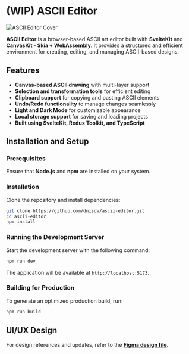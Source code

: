 # (WIP) ASCII Editor

![ASCII Editor Cover](https://i.ibb.co/GvRLjDVb/Cover.png)

**ASCII Editor** is a browser-based ASCII art editor built with **SvelteKit** and **CanvasKit - Skia + WebAssembly**. It provides a structured and efficient environment for creating, editing, and managing ASCII-based designs.

## Features

- **Canvas-based ASCII drawing** with multi-layer support
- **Selection and transformation tools** for efficient editing
- **Clipboard support** for copying and pasting ASCII elements
- **Undo/Redo functionality** to manage changes seamlessly
- **Light and Dark Mode** for customizable appearance
- **Local storage support** for saving and loading projects
- **Built using SvelteKit, Redux Toolkit, and TypeScript**

## Installation and Setup

### Prerequisites

Ensure that **Node.js** and **npm** are installed on your system.

### Installation

Clone the repository and install dependencies:

```bash
git clone https://github.com/dnisdv/ascii-editor.git
cd ascii-editor
npm install
```

### Running the Development Server

Start the development server with the following command:

```bash
npm run dev
```

The application will be available at `http://localhost:5173`.

### Building for Production

To generate an optimized production build, run:

```bash
npm run build
```

## UI/UX Design

For design references and updates, refer to the **[Figma design file](https://www.figma.com/design/4JswUSJxh2sI9uqZytztSY/ASCII?node-id=15803-10386&t=s29TVqugAXooqLmS-1)**.
